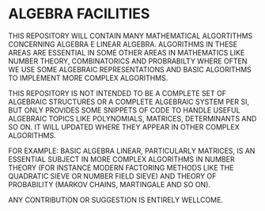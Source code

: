# ALGEBRA FACILITIES

THIS REPOSITORY WILL CONTAIN MANY MATHEMATICAL ALGORTITHMS CONCERNING ALGEBRA E LINEAR ALGEBRA. ALGORITHMS IN THESE AREAS ARE ESSENTIAL IN SOME OTHER AREAS IN MATHEMATICS LIKE NUMBER THEORY, COMBINATORICS AND PROBRABILTY WHERE OFTEN WE USE SOME ALGEBRAIC REPRESENTATIONS AND BASIC ALGORITHMS TO IMPLEMENT MORE COMPLEX ALGORITHMS.

THIS REPOSITORY IS NOT INTENDED TO BE A COMPLETE SET OF ALGEBRAIC STRUCTURES OR A COMPLETE ALGEBRAIC SYSTEM PER SI, BUT ONLY PROVIDES SOME SNIPPETS OF CODE TO HANDLE USEFUL ALGEBRAIC TOPICS LIKE POLYNOMIALS, MATRICES, DETERMINANTS AND SO ON. IT WILL UPDATED WHERE THEY APPEAR IN OTHER COMPLEX ALGORITHMS. 

FOR EXAMPLE: BASIC ALGEBRA LINEAR, PARTICULARLY MATRICES, IS AN ESSENTIAL SUBJECT IN MORE COMPLEX ALGORITHMS IN NUMBER THEORY (FOR INSTANCE MODERN FACTORING METHODS LIKE THE QUADRATIC SIEVE OR NUMBER FIELD SIEVE) AND THEORY OF PROBABILITY (MARKOV CHAINS, MARTINGALE AND SO ON).

ANY CONTRIBUTION OR SUGGESTION IS ENTIRELY WELLCOME.
